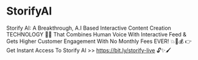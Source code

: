 # StorifyAI
Storify AI: A Breakthrough, A.I Based Interactive Content Creation TECHNOLOGY 🚀🤖 That Combines Human Voice With Interactive Feed &amp; Gets Higher Customer Engagement With No Monthly Fees EVER! 💥💬💰  👉 Get Instant Access To Storify AI >> https://bit.ly/storify-live 🔓✨🖌️
